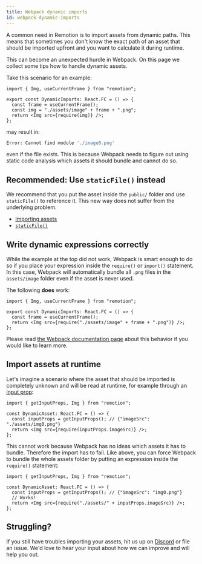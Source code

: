 ```yaml
---
title: Webpack dynamic imports
id: webpack-dynamic-imports
---
```


A common need in Remotion is to import assets from dynamic paths. This means that sometimes you don't know the exact path of an asset that should be imported upfront and you want to calculate it during runtime.

This can become an unexpected hurdle in Webpack. On this page we collect some tips how to handle dynamic assets.

Take this scenario for an example:

```tsx twoslash
import { Img, useCurrentFrame } from "remotion";

export const DynamicImports: React.FC = () => {
  const frame = useCurrentFrame();
  const img = "./assets/image" + frame + ".png";
  return <Img src={require(img)} />;
};
```

may result in:

```bash
Error: Cannot find module './image0.png'
```

even if the file exists. This is because Webpack needs to figure out using static code analysis which assets it should bundle and cannot do so.

## Recommended: Use `staticFile()` instead

We recommend that you put the asset inside the `public/` folder and use `staticFile()` to reference it. This new way does not suffer from the underlying problem.

- [Importing assets](/docs/assets)
- [`staticFile()`](/docs/staticfile)

## Write dynamic expressions correctly

While the example at the top did not work, Webpack is smart enough to do so if you place your expression inside the `require()` or `import()` statement. In this case, Webpack will automatically bundle all `.png` files in the `assets/image` folder even if the asset is never used.

The following **does** work:

```tsx twoslash
import { Img, useCurrentFrame } from "remotion";

export const DynamicImports: React.FC = () => {
  const frame = useCurrentFrame();
  return <Img src={require("./assets/image" + frame + ".png")} />;
};
```

Please read [the Webpack documentation page](https://webpack.js.org/api/module-methods/#dynamic-expressions-in-import) about this behavior if you would like to learn more.

## Import assets at runtime

Let's imagine a scenario where the asset that should be imported is completely unknown and will be read at runtime, for example through an [input prop](/docs/get-input-props):

```tsx twoslash
import { getInputProps, Img } from "remotion";

const DynamicAsset: React.FC = () => {
  const inputProps = getInputProps(); // {"imageSrc": "./assets/img0.png"}
  return <Img src={require(inputProps.imageSrc)} />;
};
```

This cannot work because Webpack has no ideas which assets it has to bundle. Therefore the import has to fail.
Like above, you can force Webpack to bundle the whole assets folder by putting an expression inside the `require()` statement:

```tsx twoslash
import { getInputProps, Img } from "remotion";

const DynamicAsset: React.FC = () => {
  const inputProps = getInputProps(); // {"imageSrc": "img0.png"}
  // Works!
  return <Img src={require("./assets/" + inputProps.imageSrc)} />;
};
```

## Struggling?

If you still have troubles importing your assets, hit us up on [Discord](https://remotion.dev/discord) or file an issue. We'd love to hear your input about how we can improve and will help you out.
